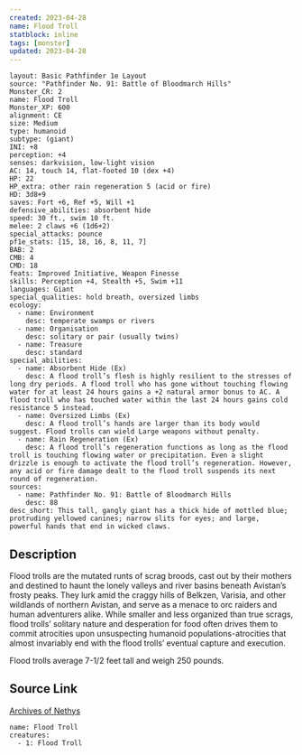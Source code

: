 ```yaml
---
created: 2023-04-28
name: Flood Troll
statblock: inline
tags: [monster]
updated: 2023-04-28
---
```

```statblock
layout: Basic Pathfinder 1e Layout
source: "Pathfinder No. 91: Battle of Bloodmarch Hills"
Monster_CR: 2
name: Flood Troll
Monster_XP: 600
alignment: CE
size: Medium
type: humanoid
subtype: (giant)
INI: +8
perception: +4
senses: darkvision, low-light vision
AC: 14, touch 14, flat-footed 10 (dex +4)
HP: 22
HP_extra: other rain regeneration 5 (acid or fire)
HD: 3d8+9
saves: Fort +6, Ref +5, Will +1
defensive_abilities: absorbent hide
speed: 30 ft., swim 10 ft.
melee: 2 claws +6 (1d6+2)
special_attacks: pounce
pf1e_stats: [15, 18, 16, 8, 11, 7]
BAB: 2
CMB: 4
CMD: 18
feats: Improved Initiative, Weapon Finesse
skills: Perception +4, Stealth +5, Swim +11
languages: Giant
special_qualities: hold breath, oversized limbs
ecology:
  - name: Environment
    desc: temperate swamps or rivers
  - name: Organisation
    desc: solitary or pair (usually twins)
  - name: Treasure
    desc: standard
special_abilities:
  - name: Absorbent Hide (Ex)
    desc: A flood troll’s flesh is highly resilient to the stresses of long dry periods. A flood troll who has gone without touching flowing water for at least 24 hours gains a +2 natural armor bonus to AC. A flood troll who has touched water within the last 24 hours gains cold resistance 5 instead.
  - name: Oversized Limbs (Ex)
    desc: A flood troll’s hands are larger than its body would suggest. Flood trolls can wield Large weapons without penalty.
  - name: Rain Regeneration (Ex)
    desc: A flood troll’s regeneration functions as long as the flood troll is touching flowing water or precipitation. Even a slight drizzle is enough to activate the flood troll’s regeneration. However, any acid or fire damage dealt to the flood troll suspends its next round of regeneration.
sources:
  - name: Pathfinder No. 91: Battle of Bloodmarch Hills
    desc: 88
desc_short: This tall, gangly giant has a thick hide of mottled blue; protruding yellowed canines; narrow slits for eyes; and large, powerful hands that end in wicked claws.
```
## Description
Flood trolls are the mutated runts of scrag broods, cast out by their mothers and destined to haunt the lonely valleys and river basins beneath Avistan’s frosty peaks. They lurk amid the craggy hills of Belkzen, Varisia, and other wildlands of northern Avistan, and serve as a menace to orc raiders and human adventurers alike. While smaller and less organized than true scrags, flood trolls’ solitary nature and desperation for food often drives them to commit atrocities upon unsuspecting humanoid populations-atrocities that almost invariably end with the flood trolls’ eventual capture and execution.

Flood trolls average 7-1/2 feet tall and weigh 250 pounds.
## Source Link
[Archives of Nethys](https://aonprd.com/MonsterDisplay.aspx?ItemName=Flood%20Troll)
```encounter-table
name: Flood Troll
creatures:
  - 1: Flood Troll
```
